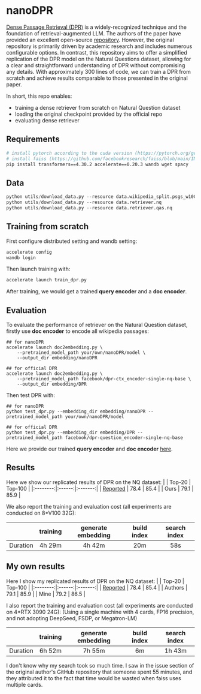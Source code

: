 # nanoDPR
[Dense Passage Retrieval (DPR)](https://arxiv.org/pdf/2004.04906.pdf) is a widely-recognized technique and the foundation of retrieval-augmented LLM. The authors of the paper have provided an excellent open-source [repository](https://github.com/facebookresearch/DPR). However, the original repository is primarily driven by academic research and includes numerous configurable options. In contrast, this repository aims to offer a simplified replication of the DPR model on the Natural Questions dataset, allowing for a clear and straightforward understanding of DPR without compromising any details. With approximately 300 lines of code, we can train a DPR from scratch and achieve results comparable to those presented in the original paper.

In short, this repo enables:
- training a dense retriever from scratch on Natural Question dataset
- loading the original checkpoint provided by the official repo
- evaluating dense retriever

## Requirements
```bash
# install pytorch according to the cuda version (https://pytorch.org/get-started/previous-versions/)
# install faiss (https://github.com/facebookresearch/faiss/blob/main/INSTALL.md)
pip install transformers==4.30.2 accelerate==0.20.3 wandb wget spacy
```

## Data
```python
python utils/download_data.py --resource data.wikipedia_split.psgs_w100
python utils/download_data.py --resource data.retriever.nq
python utils/download_data.py --resource data.retriever.qas.nq
```

## Training from scratch
First configure distributed setting and wandb setting:
```bash
accelerate config
wandb login
```
Then launch training with:
```bash
accelerate launch train_dpr.py
```
After training, we would get a trained **query encoder** and a **doc encoder**. 


## Evaluation
To evaluate the performance of retriever on the Natural Question dataset, firstly use **doc encoder** to encode all wikipedia passages:
```
## for nanoDPR
accelerate launch doc2embedding.py \
    --pretrained_model_path your/own/nanoDPR/model \
    --output_dir embedding/nanoDPR

## for official DPR
accelerate launch doc2embedding.py \
    --pretrained_model_path facebook/dpr-ctx_encoder-single-nq-base \
    --output_dir embedding/DPR
```
Then test DPR with:
```
## for nanoDPR
python test_dpr.py --embedding_dir embedding/nanoDPR --pretrained_model_path your/own/nanoDPR/model

## for official DPR
python test_dpr.py --embedding_dir embedding/DPR --pretrained_model_path facebook/dpr-question_encoder-single-nq-base
```
Here we provide our trained **query encoder** and **doc encoder** [here](https://drive.google.com/drive/folders/1-6ZdaaxU1eaBacKdSwaQBhllCaea7lEC?usp=share_link).

## Results
Here we show our replicated results of DPR on the NQ dataset:
|          | Top-20 | Top-100 |
|:--------:|:------:|:-------:|
| [Reported](https://arxiv.org/pdf/2004.04906.pdf) |  78.4  |   85.4  |
|   Ours   |  79.1  |   85.9  |

We also report the training and evaluation cost (all experiments are conducted on 8*V100 32G):

|          | training | generate embedding |   build index  | search index |
|:--------:|:--------:|:------------------:|:--------------:|:------------:|
| Duration |  4h 29m  |      4h 42m        |       20m      |      58s     |

## My own results
Here I show my replicated results of DPR on the NQ dataset:
|          | Top-20 | Top-100 |
|:--------:|:------:|:-------:|
| [Reported](https://arxiv.org/pdf/2004.04906.pdf) |  78.4  |   85.4  |
|  Authors |  79.1  |   85.9  |
|   Mine   |  79.2  |   86.5  |

I also report the training and evaluation cost (all experiments are conducted on 4*RTX 3090 24G):
(Using a single machine with 4 cards, FP16 precision, and not adopting DeepSeed, FSDP, or Megatron-LM)

|          | training | generate embedding |   build index  | search index |
|:--------:|:--------:|:------------------:|:--------------:|:------------:|
| Duration |  6h 52m  |      7h 55m        |       6m       |    1h 43m    |

I don't know why my search took so much time. I saw in the issue section of the original author's GitHub repository that someone spent 55 minutes, and they attributed it to the fact that time would be wasted when faiss uses multiple cards.
